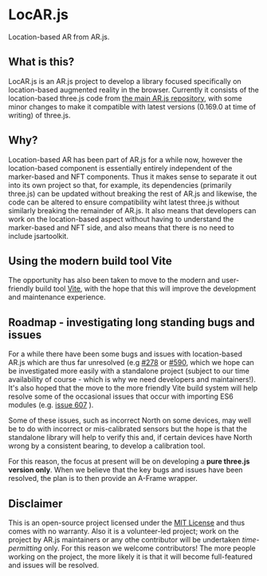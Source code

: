 # LocAR.js

Location-based AR from AR.js.

## What is this?

LocAR.js is an AR.js project to develop a library focused specifically on location-based augmented reality in the browser. Currently it consists of the location-based three.js code from [the main AR.js repository](https://github.com/AR-js-org/AR.js), with some minor changes to make it compatible with latest versions (0.169.0 at time of writing) of three.js.

## Why?

Location-based AR has been part of AR.js for a while now, however the location-based component is essentially entirely independent of the marker-based and NFT components. Thus it makes sense to separate it out into its own project so that, for example, its dependencies (primarily three.js) can be updated without breaking the rest of AR.js and likewise, the code can be altered to ensure compatibility wiht latest three.js without similarly breaking the remainder of AR.js. It also means that developers can work on the location-based aspect without having to understand the marker-based and NFT side, and also means that there is no need to include jsartoolkit.

## Using the modern build tool Vite

The opportunity has also been taken to move to the modern and user-friendly build tool [Vite](https://vitejs.dev), with the hope that this will improve the development and maintenance experience.

## Roadmap - investigating long standing bugs and issues

For a while there have been some bugs and issues with location-based AR.js which are thus far unresolved (e.g [#278](https://github.com/AR-js-org/AR.js/issues/278) or [#590](https://github.com/AR-js-org/AR.js/issues/590), which we hope can be investigated more easily with a standalone project (subject to our time availability of course - which is why we need developers and maintainers!). It's also hoped that the move to the more friendly Vite build system will help resolve some of the occasional issues that occur with importing ES6 modules (e.g. [issue 607](https://github.com/AR-js-org/AR.js/issues/607) ).

Some of these issues, such as incorrect North on some devices, may well be to do with incorrect or mis-calibrated sensors but the hope is that the standalone library will help to verify this and, if certain devices have North wrong by a consistent bearing, to develop a calibration tool.

For this reason, the focus at present will be on developing a **pure three.js version only**. When we believe that the key bugs and issues have been resolved, the plan is to then provide an A-Frame wrapper.

## Disclaimer

This is an open-source project licensed under the [MIT License](LICENSE) and thus comes with no warranty. Also it is a volunteer-led project; work on the project by AR.js maintainers or any othe contributor will be undertaken *time-permitting* only. For this reason we welcome contributors! The more people working on the project, the more likely it is that it will become full-featured and issues will be resolved.
